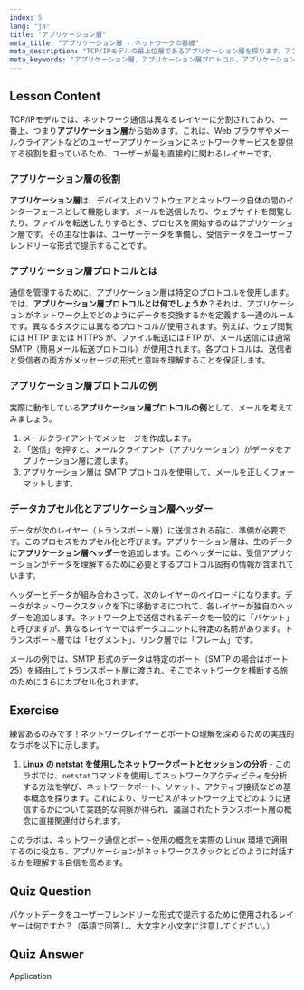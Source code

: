 ```yaml
---
index: 5
lang: "ja"
title: "アプリケーション層"
meta_title: "アプリケーション層 - ネットワークの基礎"
meta_description: "TCP/IPモデルの最上位層であるアプリケーション層を探ります。アプリケーション層プロトコルとは何かを学び、SMTPの例を見て、アプリケーション層ヘッダーがどのようにネットワーク通信のためにデータを準備するかを理解します。"
meta_keywords: "アプリケーション層，アプリケーション層プロトコル，アプリケーション層プロトコルの例，アプリケーション層ヘッダー, TCP/IPモデル, SMTP, ネットワークプロトコル"
---
```


## Lesson Content

TCP/IPモデルでは、ネットワーク通信は異なるレイヤーに分割されており、一番上、つまり**アプリケーション層**から始めます。これは、Web ブラウザやメールクライアントなどのユーザーアプリケーションにネットワークサービスを提供する役割を担っているため、ユーザーが最も直接的に関わるレイヤーです。

### アプリケーション層の役割

**アプリケーション層**は、デバイス上のソフトウェアとネットワーク自体の間のインターフェースとして機能します。メールを送信したり、ウェブサイトを閲覧したり、ファイルを転送したりするとき、プロセスを開始するのはアプリケーション層です。その主な仕事は、ユーザーデータを準備し、受信データをユーザーフレンドリーな形式で提示することです。

### アプリケーション層プロトコルとは

通信を管理するために、アプリケーション層は特定のプロトコルを使用します。では、**アプリケーション層プロトコルとは何でしょうか**？それは、アプリケーションがネットワーク上でどのようにデータを交換するかを定義する一連のルールです。異なるタスクには異なるプロトコルが使用されます。例えば、ウェブ閲覧には HTTP または HTTPS が、ファイル転送には FTP が、メール送信には通常 SMTP（簡易メール転送プロトコル）が使用されます。各プロトコルは、送信者と受信者の両方がメッセージの形式と意味を理解することを保証します。

### アプリケーション層プロトコルの例

実際に動作している**アプリケーション層プロトコルの例**として、メールを考えてみましょう。

1. メールクライアントでメッセージを作成します。
2. 「送信」を押すと、メールクライアント（アプリケーション）がデータをアプリケーション層に渡します。
3. アプリケーション層は SMTP プロトコルを使用して、メールを正しくフォーマットします。

### データカプセル化とアプリケーション層ヘッダー

データが次のレイヤー（トランスポート層）に送信される前に、準備が必要です。このプロセスをカプセル化と呼びます。アプリケーション層は、生のデータに**アプリケーション層ヘッダー**を追加します。このヘッダーには、受信アプリケーションがデータを理解するために必要とするプロトコル固有の情報が含まれています。

ヘッダーとデータが組み合わさって、次のレイヤーのペイロードになります。データがネットワークスタックを下に移動するにつれて、各レイヤーが独自のヘッダーを追加します。ネットワーク上で送信されるデータを一般的に「パケット」と呼びますが、異なるレイヤーではデータユニットに特定の名前があります。トランスポート層では「セグメント」、リンク層では「フレーム」です。

メールの例では、SMTP 形式のデータは特定のポート（SMTP の場合はポート 25）を経由してトランスポート層に渡され、そこでネットワークを横断する旅のためにさらにカプセル化されます。

## Exercise

練習あるのみです！ネットワークレイヤーとポートの理解を深めるための実践的なラボを以下に示します。

1. **[Linux の netstat を使用したネットワークポートとセッションの分析](https://labex.io/ja/labs/comptia-analyze-network-ports-and-sessions-with-netstat-in-linux-592741)** - このラボでは、`netstat`コマンドを使用してネットワークアクティビティを分析する方法を学び、ネットワークポート、ソケット、アクティブ接続などの基本概念を探ります。これにより、サービスがネットワーク上でどのように通信するかについて実践的な洞察が得られ、議論されたトランスポート層の概念に直接関連付けられます。

このラボは、ネットワーク通信とポート使用の概念を実際の Linux 環境で適用するのに役立ち、アプリケーションがネットワークスタックとどのように対話するかを理解する自信を高めます。

## Quiz Question

パケットデータをユーザーフレンドリーな形式で提示するために使用されるレイヤーは何ですか？（英語で回答し、大文字と小文字に注意してください。）

## Quiz Answer

Application
